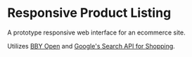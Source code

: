 # Responsive Product Listing
A prototype responsive web interface for an ecommerce site.

Utilizes [BBY Open](http://bbyopen.com/) and [Google's Search API for Shopping](http://code.google.com/apis/shopping/search/).
